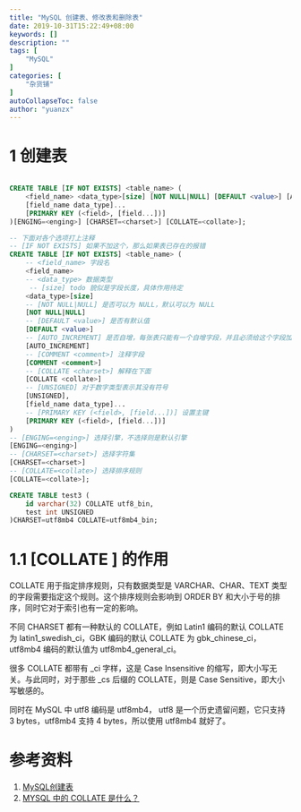 ```yaml
---
title: "MySQL 创建表、修改表和删除表"
date: 2019-10-31T15:22:49+08:00
keywords: []
description: ""
tags: [
    "MySQL"
]
categories: [
    "杂货铺"
]
autoCollapseToc: false
author: "yuanzx"
---
```


# 1 创建表

```sql

CREATE TABLE [IF NOT EXISTS] <table_name> (
    <field_name> <data_type>[size] [NOT NULL|NULL] [DEFAULT <value>] [AUTO_INCREMENT] [COMMENT <comment>] [COLLATE <collate>] [UNSIGNED],
    [field_name data_type]...
    [PRIMARY KEY (<field>, [field...])]
)[ENGING=<enging>] [CHARSET=<charset>] [COLLATE=<collate>];

-- 下面对各个选项打上注释
-- [IF NOT EXISTS] 如果不加这个，那么如果表已存在的报错
CREATE TABLE [IF NOT EXISTS] <table_name> (
    -- <field_name> 字段名
    <field_name> 
    -- <data_type> 数据类型
     -- [size] todo 貌似是字段长度，具体作用待定
    <data_type>[size] 
    -- [NOT NULL|NULL] 是否可以为 NULL，默认可以为 NULL
    [NOT NULL|NULL] 
    -- [DEFAULT <value>] 是否有默认值
    [DEFAULT <value>] 
    -- [AUTO_INCREMENT] 是否自增，每张表只能有一个自增字段，并且必须给这个字段加索引，比如主键
    [AUTO_INCREMENT] 
    -- [COMMENT <comment>] 注释字段
    [COMMENT <comment>] 
    -- [COLLATE <charset>] 解释在下面
    [COLLATE <collate>]
    -- [UNSIGNED] 对于数字类型表示其没有符号
    [UNSIGNED],
    [field_name data_type]...
    -- [PRIMARY KEY (<field>, [field...])] 设置主键
    [PRIMARY KEY (<field>, [field...])]
)
-- [ENGING=<enging>] 选择引擎，不选择则是默认引擎
[ENGING=<enging>]
-- [CHARSET=<charset>] 选择字符集
[CHARSET=<charset>] 
-- [COLLATE=<collate>] 选择排序规则
[COLLATE=<collate>];

CREATE TABLE test3 (
    id varchar(32) COLLATE utf8_bin,
    test int UNSIGNED
)CHARSET=utf8mb4 COLLATE=utf8mb4_bin;
```

# 1.1 [COLLATE <charset>] 的作用

COLLATE 用于指定排序规则，只有数据类型是 VARCHAR、CHAR、TEXT 类型的字段需要指定这个规则。这个排序规则会影响到 ORDER BY 和大小于号的排序，同时它对于索引也有一定的影响。

不同 CHARSET 都有一种默认的 COLLATE，例如 Latin1 编码的默认 COLLATE 为 latin1_swedish_ci，GBK 编码的默认 COLLATE 为 gbk_chinese_ci，utf8mb4 编码的默认值为 utf8mb4_general_ci。

很多 COLLATE 都带有 _ci 字样，这是 Case Insensitive 的缩写，即大小写无关。与此同时，对于那些 _cs 后缀的 COLLATE，则是 Case Sensitive，即大小写敏感的。

同时在 MySQL 中 utf8 编码是 utf8mb4， utf8 是一个历史遗留问题，它只支持 3 bytes，utf8mb4 支持 4 bytes，所以使用 utf8mb4 就好了。

# 参考资料

1. [MySQL创建表](https://www.yiibai.com/mysql/create-table.html)
2. [MYSQL 中的 COLLATE 是什么？](https://juejin.im/post/5bfe5cc36fb9a04a082161c2)